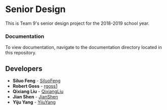 # Senior Design
This is Team 9's senior design project for the 2018-2019 school year.

### Documentation

To view documentation, navigate to the documentation directory located in this repository.

## Developers

* **Siluo Feng** - [SiluoFeng](https://github.com/SiluoFeng)
* **Robert Goss** - [rgoss1](https://github.com/rgoss1)
* **Qixiang Liu** - [QixiangLiu](https://github.com/QixiangLiu)
* **Jian Shen** - [JianShen](https://github.com/JianShen)
* **Yiju Yang** - [YijuYang](https://github.com/YijuYang)
